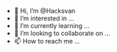 - 👋 Hi, I’m @Hacksvan
- 👀 I’m interested in ...
- 🌱 I’m currently learning ...
- 💞️ I’m looking to collaborate on ...
- 📫 How to reach me ...

<!---
Hacksvan/Hacksvan is a ✨ special ✨ repository because its `README.md` (this file) appears on your GitHub profile.
You can click the Preview link to take a look at your changes.
--->
